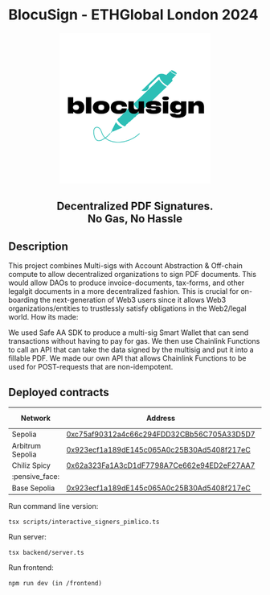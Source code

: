 # BlocuSign - ETHGlobal London 2024

<p align="center">
  <img src="img/Blocusign_logo.png" alt="Logo" width="300">
</p>

<h2 align="center">
Decentralized PDF Signatures.<br>
No Gas, No Hassle
</p>


## Description

This project combines Multi-sigs with Account Abstraction & Off-chain compute to allow decentralized organizations to sign PDF documents.  This would allow DAOs to produce invoice-documents, tax-forms, and other legalgit documents in a more decentralized fashion. This is crucial for on-boarding the next-generation of Web3 users since it allows Web3 organizations/entities to trustlessly satisfy obligations in the Web2/legal world.
How its made: 

We used Safe AA SDK to produce a multi-sig Smart Wallet that can send transactions without having to pay for gas. We then use Chainlink Functions to call an API that can take the data signed by the multisig and put it into a fillable PDF. We made our own API that allows Chainlink Functions to be used for POST-requests that are non-idempotent.


## Deployed contracts

| Network | Address | Etherscan Verified |
| --------------- | --------------- | --- |
| Sepolia  | [0xc75af90312a4c66c294FDD32CBb56C705A33D5D7](https://sepolia.etherscan.io/address/0xc75af90312a4c66c294FDD32CBb56C705A33D5D7)  | :white_check_mark:  |
| Arbitrum Sepolia | [0x923ecf1a189dE145c065A0c25B30Ad5408f217eC](https://sepolia.arbiscan.io/address/0x923ecf1a189dE145c065A0c25B30Ad5408f217eC) |:white_check_mark:  |
| Chiliz Spicy | [0x62a323Fa1A3cD1dF7798A7Ce662e94ED2eF27AA7](https://testnet.chiliscan.com/address/0x62a323Fa1A3cD1dF7798A7Ce662e94ED2eF27AA7) | 	
:pensive_face:  |
| Base Sepolia | [0x923ecf1a189dE145c065A0c25B30Ad5408f217eC](https://base-sepolia.blockscout.com/address/0x923ecf1a189dE145c065A0c25B30Ad5408f217eC) |:white_check_mark:  |



Run command line version:
```
tsx scripts/interactive_signers_pimlico.ts
```

Run server:
```
tsx backend/server.ts
```

Run frontend:
```
npm run dev (in /frontend)
```